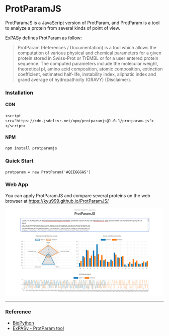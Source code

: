 # ProtParamJS

ProtParamJS is a JavaScript version of ProtParam, and ProtParam is a tool to analyze a protein from several kinds of point of view.

[ExPASy](https://web.expasy.org/protparam/) defines ProtParam as follow:
> ProtParam (References / Documentation) is a tool which allows the computation of various physical and chemical parameters for a given protein stored in Swiss-Prot or TrEMBL or for a user entered protein sequence. The computed parameters include the molecular weight, theoretical pI, amino acid composition, atomic composition, extinction coefficient, estimated half-life, instability index, aliphatic index and grand average of hydropathicity (GRAVY) (Disclaimer).

### Installation

#### CDN

```
<script src="https://cdn.jsdelivr.net/npm/protparamjs@1.0.1/protparam.js"></script>
```

#### NPM
```
npm install protparamjs
```

### Quick Start
```
protparam = new ProtParam('AQEEGGGAS')
```

### Web App
You can apply ProtParamJS and compare several proteins on the web browser at https://kyu999.github.io/ProtParamJS/

<img src="webapp_image.png">

---

### Reference
- [BioPython](https://biopython.org/)
- [ExPASy - ProtParam tool](https://web.expasy.org/protparam/)
